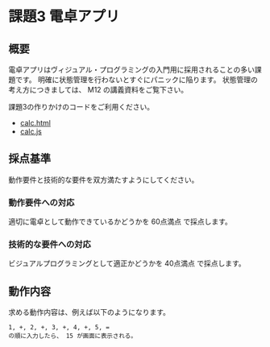 # 課題3 電卓アプリ

## 概要
電卓アプリはヴィジュアル・プログラミングの入門用に採用されることの多い課題です。
明確に状態管理を行わないとすぐにパニックに陥ります。
状態管理の考え方につきましては、 M12 の講義資料をご覧下さい。

課題3の作りかけのコードをご利用ください。
- [calc.html](calc.html)
- [calc.js](calc.js)

## 採点基準
動作要件と技術的な要件を双方満たすようにしてください。

### 動作要件への対応
適切に電卓として動作できているかどうかを 60点満点 で採点します。

### 技術的な要件への対応
ビジュアルプログラミングとして適正かどうかを 40点満点 で採点します。

## 動作内容
求める動作内容は、例えば以下のようになります。
```
1, +, 2, +, 3, +, 4, +, 5, =
の順に入力したら、 15 が画面に表示される。
```
